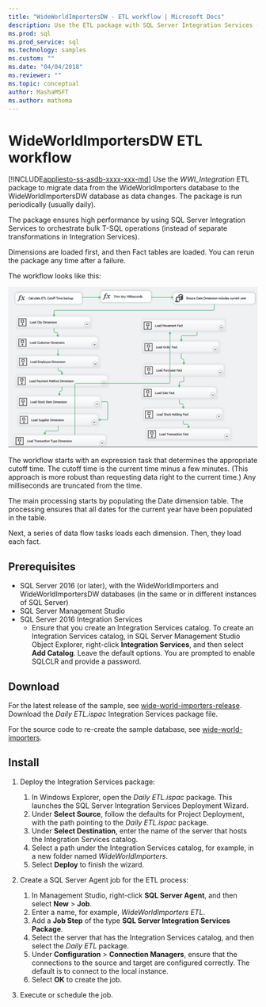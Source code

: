```yaml
---
title: "WideWorldImportersDW - ETL workflow | Microsoft Docs"
description: Use the ETL package with SQL Server Integration Services (SSIS) to periodically migrate data from the WideWorldImporters database to the WideWorldImportersDW.
ms.prod: sql
ms.prod_service: sql
ms.technology: samples
ms.custom: ""
ms.date: "04/04/2018"
ms.reviewer: ""
ms.topic: conceptual
author: MashaMSFT
ms.author: mathoma
---
```

# WideWorldImportersDW ETL workflow
[!INCLUDE[appliesto-ss-asdb-xxxx-xxx-md](../includes/appliesto-ss-asdb-xxxx-xxx-md.md)]
Use the *WWI_Integration* ETL package to migrate data from the WideWorldImporters database to the WideWorldImportersDW database as data changes. The package is run periodically (usually daily).

The package ensures high performance by using SQL Server Integration Services to orchestrate bulk T-SQL operations (instead of separate transformations in Integration Services).

Dimensions are loaded first, and then Fact tables are loaded. You can rerun the package any time after a failure.

The workflow looks like this:

 ![WideWorldImporters ETL workflow](media/wide-world-importers/wideworldimporters-etl-workflow.png)

The workflow starts with an expression task that determines the appropriate cutoff time. The cutoff time is the current time minus a few minutes. (This approach is more robust than requesting data right to the current time.) Any milliseconds are truncated from the time.

The main processing starts by populating the Date dimension table. The processing ensures that all dates for the current year have been populated in the table.

Next, a series of data flow tasks loads each dimension. Then, they load each fact.

## Prerequisites

- SQL Server 2016 (or later), with the WideWorldImporters and WideWorldImportersDW databases (in the same or in different instances of SQL Server)
- SQL Server Management Studio
- SQL Server 2016 Integration Services
  - Ensure that you create an Integration Services catalog. To create an Integration Services catalog, in SQL Server Management Studio Object Explorer, right-click **Integration Services**, and then select **Add Catalog**. Leave the default options. You are prompted to enable SQLCLR and provide a password.


## Download

For the latest release of the sample, see [wide-world-importers-release](https://go.microsoft.com/fwlink/?LinkID=800630). Download the *Daily ETL.ispac* Integration Services package file.

For the source code to re-create the sample database, see [wide-world-importers](https://github.com/Microsoft/sql-server-samples/tree/master/samples/databases/wide-world-importers/wwi-integration-etl).

## Install

1. Deploy the Integration Services package:
   1. In Windows Explorer, open the *Daily ETL.ispac* package. This launches the SQL Server Integration Services Deployment Wizard.
   2. Under **Select Source**, follow the defaults for Project Deployment, with the path pointing to the *Daily ETL.ispac* package.
   3. Under **Select Destination**, enter the name of the server that hosts the Integration Services catalog.
   4. Select a path under the Integration Services catalog, for example, in a new folder named *WideWorldImporters*.
   5. Select **Deploy** to finish the wizard.

2. Create a SQL Server Agent job for the ETL process:
   1. In Management Studio, right-click **SQL Server Agent**, and then select **New** > **Job**.
   2. Enter a name, for example, *WideWorldImporters ETL*.
   3. Add a **Job Step** of the type **SQL Server Integration Services Package**.
   4. Select the server that has the Integration Services catalog, and then select the *Daily ETL* package.
   5. Under **Configuration** > **Connection Managers**, ensure that the connections to the source and target are configured correctly. The default is to connect to the local instance.
   6. Select **OK** to create the job.

3. Execute or schedule the job.
